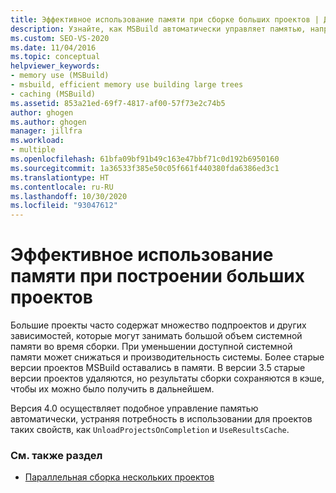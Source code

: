 ```yaml
---
title: Эффективное использование памяти при сборке больших проектов | Документы Майкрософт
description: Узнайте, как MSBuild автоматически управляет памятью, например выгружая старые версии и получая кэши, при построении больших проектов.
ms.custom: SEO-VS-2020
ms.date: 11/04/2016
ms.topic: conceptual
helpviewer_keywords:
- memory use (MSBuild)
- msbuild, efficient memory use building large trees
- caching (MSBuild)
ms.assetid: 853a21ed-69f7-4817-af00-57f73e2c74b5
author: ghogen
ms.author: ghogen
manager: jillfra
ms.workload:
- multiple
ms.openlocfilehash: 61bfa09bf91b49c163e47bbf71c0d192b6950160
ms.sourcegitcommit: 1a36533f385e50c05f661f440380fda6386ed3c1
ms.translationtype: HT
ms.contentlocale: ru-RU
ms.lasthandoff: 10/30/2020
ms.locfileid: "93047612"
---
```

# <a name="use-memory-efficiently-when-you-build-large-projects"></a>Эффективное использование памяти при построении больших проектов

Большие проекты часто содержат множество подпроектов и других зависимостей, которые могут занимать большой объем системной памяти во время сборки. При уменьшении доступной системной памяти может снижаться и производительность системы. Более старые версии проектов MSBuild оставались в памяти. В версии 3.5 старые версии проектов удаляются, но результаты сборки сохраняются в кэше, чтобы их можно было получить в дальнейшем.

 Версия 4.0 осуществляет подобное управление памятью автоматически, устраняя потребность в использовании для проектов таких свойств, как `UnloadProjectsOnCompletion` и `UseResultsCache`.

### <a name="see-also"></a>См. также раздел

- [Параллельная сборка нескольких проектов](../msbuild/building-multiple-projects-in-parallel-with-msbuild.md)
